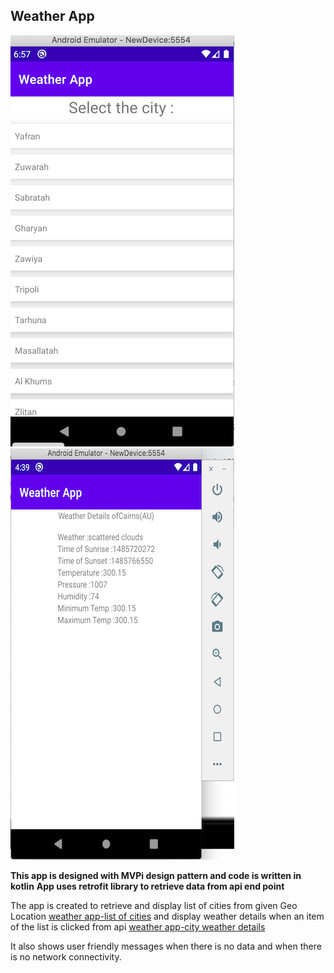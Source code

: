 ## Weather App ##
![Weather App- list of cities](list_of_cities.png)
![Weather App- weather details ](weather_details.png)

**This app is designed with MVPi design pattern and code is written in kotlin**
**App uses retrofit library to retrieve data from api end point**

The app is created to retrieve and display list of cities from given Geo Location  [weather app-list of cities](https://samples.openweathermap.org/data/2.5/box/city?bbox=12,32,15,37,10&appid=b1b15e88fa797225412429c1c50c122a1 "Weather App")
and display weather details when an item of the list is clicked from api [weather app-city weather details](https://samples.openweathermap.org/data/2.5/weather?id=2172797&appid=b1b15e88fa797225412429c1c50c122a1 "Weather App")

It also shows user friendly messages when there is no data and when there is no network connectivity.

